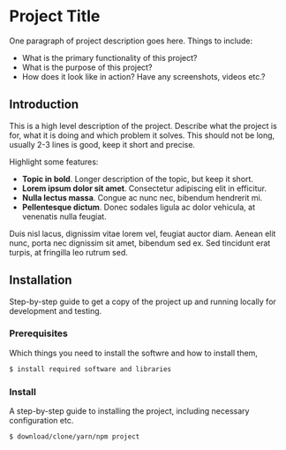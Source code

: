 # Project Title
One paragraph of project description goes here. Things to include:
- What is the primary functionality of this project?
- What is the purpose of this project?
- How does it look like in action? Have any screenshots, videos etc.?

## Introduction
This is a high level description of the project. Describe what the project is for, what it is doing and which problem it solves. This should not be long, usually 2-3 lines is good, keep it short and precise.

Highlight some features:
- **Topic in bold**. Longer description of the topic, but keep it short.
- **Lorem ipsum dolor sit amet**. Consectetur adipiscing elit in efficitur.
- **Nulla lectus massa**. Congue ac nunc nec, bibendum hendrerit mi.
- **Pellentesque dictum**. Donec sodales ligula ac dolor vehicula, at venenatis nulla feugiat.

Duis nisl lacus, dignissim vitae lorem vel, feugiat auctor diam. Aenean elit nunc, porta nec dignissim sit amet, bibendum sed ex. Sed tincidunt erat turpis, at fringilla leo rutrum sed.

## Installation
Step-by-step guide to get a copy of the project up and running locally for development and testing.

### Prerequisites
Which things you need to install the softwre and how to install them,

```bash
$ install required software and libraries
```

### Install
A step-by-step guide to installing the project, including necessary configuration etc.

```bash
$ download/clone/yarn/npm project
```


